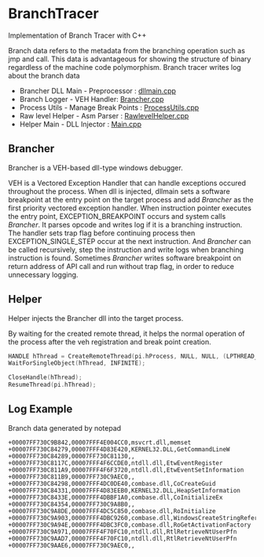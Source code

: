 # BranchTracer

Implementation of Branch Tracer with C++

Branch data refers to the metadata from the branching operation such as jmp and call. This data is advantageous for showing the structure of binary regardless of the machine code polymorphism. Branch tracer writes log about the branch data

- Brancher DLL Main - Preprocessor :  [dllmain.cpp](https://github.com/revsic/BranchTracer/blob/master/Brancher/Brancher/dllmain.cpp)
- Branch Logger - VEH Handler: [Brancher.cpp](https://github.com/revsic/BranchTracer/blob/master/Brancher/Brancher/Brancher.cpp)
- Process Utils - Manage Break Points : [ProcessUtils.cpp](https://github.com/revsic/BranchTracer/blob/master/Brancher/Brancher/ProcessUtils.cpp)
- Raw level Helper - Asm Parser : [RawlevelHelper.cpp](https://github.com/revsic/BranchTracer/blob/master/Brancher/Brancher/RawlevelHelper.cpp)
- Helper Main - DLL Injector : [Main.cpp](https://github.com/revsic/BranchTracer/blob/master/Brancher/Helper/main.cpp)

## Brancher

Brancher is a VEH-based dll-type windows debugger.

VEH is a Vectored Exception Handler that can handle exceptions occured throughout the process. When dll is injected, dllmain sets a software breakpoint at the entry point on the target process and add *Brancher* as the first priority vectored exception handler. When instruction pointer executes the entry point, EXCEPTION_BREAKPOINT occurs and system calls *Brancher*. It parses opcode and writes log if it is a branching instruction. The handler sets trap flag before continuing process then EXCEPTION_SINGLE_STEP occur at the next instruction. And *Brancher* can be called recursively, step the instruction and write logs when branching instruction is found. Sometimes *Brancher* writes software breakpoint on return address of API call and run without trap flag, in order to reduce unnecessary logging.

## Helper

Helper injects the Brancher dll into the target process.

By waiting for the created remote thread, it helps the normal operation of the process after the veh registration and break point creation.

```cpp
HANDLE hThread = CreateRemoteThread(pi.hProcess, NULL, NULL, (LPTHREAD_START_ROUTINE)lpFunction, lpParam, NULL, NULL);
WaitForSingleObject(hThread, INFINITE);

CloseHandle(hThread);
ResumeThread(pi.hThread);
```

## Log Example

Branch data generated by notepad

```
+00007FF730C9B842,00007FFF4E004CC0,msvcrt.dll,memset
+00007FF730C84279,00007FFF4D83E420,KERNEL32.DLL,GetCommandLineW
+00007FF730C84289,00007FF730C81130,,
+00007FF730C8117C,00007FFF4F6CCDE0,ntdll.dll,EtwEventRegister
+00007FF730C811A9,00007FFF4F6F3720,ntdll.dll,EtwEventSetInformation
+00007FF730C811B9,00007FF730C9AEC0,,
+00007FF730C84298,00007FFF4DC0DE40,combase.dll,CoCreateGuid
+00007FF730C84331,00007FFF4D83EEB0,KERNEL32.DLL,HeapSetInformation
+00007FF730C8433E,00007FFF4DBBF1A0,combase.dll,CoInitializeEx
+00007FF730C84354,00007FF730C9A8B0,,
+00007FF730C9A8DE,00007FFF4DC5C850,combase.dll,RoInitialize
+00007FF730C9A903,00007FFF4DBC9260,combase.dll,WindowsCreateStringReference
+00007FF730C9A94E,00007FFF4DBC3FC0,combase.dll,RoGetActivationFactory
+00007FF730C9A971,00007FFF4F70FC10,ntdll.dll,RtlRetrieveNtUserPfn
+00007FF730C9AAD7,00007FFF4F70FC10,ntdll.dll,RtlRetrieveNtUserPfn
+00007FF730C9AAE6,00007FF730C9AEC0,,
```
